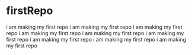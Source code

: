 firstRepo
=========

i am making my first repo
i am making my first repo
i am making my first repo
i am making my first repo
i am making my first repo
i am making my first repo
i am making my first repo
i am making my first repo
i am making my first repo
